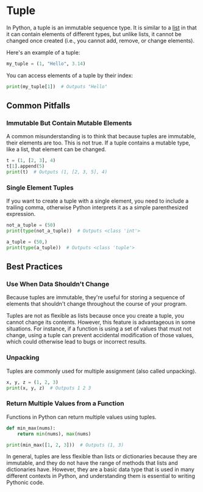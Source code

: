 # Tuple

In Python, a tuple is an immutable sequence type. It is similar to a [list](./list) in that it can contain elements of different types, but unlike lists, it cannot be changed once created (i.e., you cannot add, remove, or change elements).

Here's an example of a tuple:

```python title="main.py"
my_tuple = (1, "Hello", 3.14)
```

You can access elements of a tuple by their index:

```python title="main.py"
print(my_tuple[1])  # Outputs "Hello"
```

## Common Pitfalls

### Immutable But Contain Mutable Elements

A common misunderstanding is to think that because tuples are immutable, their elements are too. This is not true. If a tuple contains a mutable type, like a list, that element can be changed.

```python title="main.py"
t = (1, [2, 3], 4)
t[1].append(5)
print(t)  # Outputs (1, [2, 3, 5], 4)
```

### Single Element Tuples

If you want to create a tuple with a single element, you need to include a trailing comma, otherwise Python interprets it as a simple parenthesized expression.

```python title="main.py"
not_a_tuple = (50)
print(type(not_a_tuple))  # Outputs <class 'int'>

a_tuple = (50,)
print(type(a_tuple))  # Outputs <class 'tuple'>
```

## Best Practices

### Use When Data Shouldn't Change

Because tuples are immutable, they're useful for storing a sequence of elements that shouldn't change throughout the course of your program.

Tuples are not as flexible as lists because once you create a tuple, you cannot change its contents. However, this feature is advantageous in some situations. For instance, if a function is using a set of values that must not change, using a tuple can prevent accidental modification of those values, which could otherwise lead to bugs or incorrect results.

### Unpacking

Tuples are commonly used for multiple assignment (also called unpacking).

```python title="main.py"
x, y, z = (1, 2, 3)
print(x, y, z)  # Outputs 1 2 3
```

### Return Multiple Values from a Function

Functions in Python can return multiple values using tuples.

```python title="main.py"
def min_max(nums):
    return min(nums), max(nums)

print(min_max([1, 2, 3]))  # Outputs (1, 3)
```

In general, tuples are less flexible than lists or dictionaries because they are immutable, and they do not have the range of methods that lists and dictionaries have. However, they are a basic data type that is used in many different contexts in Python, and understanding them is essential to writing Pythonic code.
